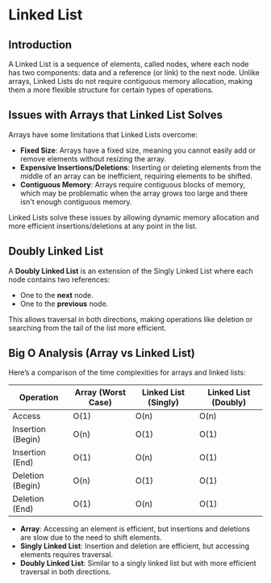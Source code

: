 # Linked List 

## Introduction

A Linked List is a sequence of elements, called nodes, where each node has two components: data and a reference (or link) to the next node. Unlike arrays, Linked Lists do not require contiguous memory allocation, making them a more flexible structure for certain types of operations.

## Issues with Arrays that Linked List Solves

Arrays have some limitations that Linked Lists overcome:

- **Fixed Size**: Arrays have a fixed size, meaning you cannot easily add or remove elements without resizing the array.
- **Expensive Insertions/Deletions**: Inserting or deleting elements from the middle of an array can be inefficient, requiring elements to be shifted.
- **Contiguous Memory**: Arrays require contiguous blocks of memory, which may be problematic when the array grows too large and there isn't enough contiguous memory.

Linked Lists solve these issues by allowing dynamic memory allocation and more efficient insertions/deletions at any point in the list.

## Doubly Linked List

A **Doubly Linked List** is an extension of the Singly Linked List where each node contains two references:
- One to the **next** node.
- One to the **previous** node.

This allows traversal in both directions, making operations like deletion or searching from the tail of the list more efficient.

## Big O Analysis (Array vs Linked List)

Here’s a comparison of the time complexities for arrays and linked lists:

| Operation          | Array (Worst Case) | Linked List (Singly) | Linked List (Doubly) |
|--------------------|--------------------|----------------------|----------------------|
| Access             | O(1)               | O(n)                 | O(n)                 |
| Insertion (Begin)  | O(n)               | O(1)                 | O(1)                 |
| Insertion (End)    | O(1)               | O(n)                 | O(1)                 |
| Deletion (Begin)   | O(n)               | O(1)                 | O(1)                 |
| Deletion (End)     | O(1)               | O(n)                 | O(1)                 |

- **Array**: Accessing an element is efficient, but insertions and deletions are slow due to the need to shift elements.
- **Singly Linked List**: Insertion and deletion are efficient, but accessing elements requires traversal.
- **Doubly Linked List**: Similar to a singly linked list but with more efficient traversal in both directions.

